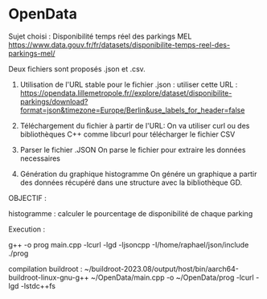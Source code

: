 # OpenData

Sujet choisi : Disponibilité temps réel des parkings MEL
https://www.data.gouv.fr/fr/datasets/disponibilite-temps-reel-des-parkings-mel/

Deux fichiers sont proposés .json et .csv. 

1) Utilisation de l'URL stable pour le fichier .json : 
utiliser cette URL : https://opendata.lillemetropole.fr//explore/dataset/disponibilite-parkings/download?format=json&timezone=Europe/Berlin&use_labels_for_header=false

2) Téléchargement du fichier à partir de l'URL: 
On va utiliser curl ou des bibliothèques C++ comme libcurl pour télécharger le fichier CSV

3) Parser le fichier .JSON
On parse le fichier pour extraire les données necessaires 

4) Génération du graphique histogramme
On génére un graphique a partir des données récupéré dans une structure avec la bibliothèque GD.

OBJECTIF : 

histogramme : calculer le pourcentage de disponibilité de chaque parking


Execution :

g++ -o prog main.cpp -lcurl -lgd -ljsoncpp -I/home/raphael/json/include
./prog


compilation buildroot : ~/buildroot-2023.08/output/host/bin/aarch64-buildroot-linux-gnu-g++ ~/OpenData/main.cpp -o ~/OpenData/prog -lcurl -lgd -lstdc++fs
